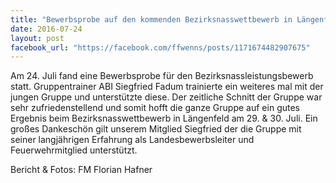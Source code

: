 ```yaml
---
title: "Bewerbsprobe auf den kommenden Bezirksnasswettbewerb in Längenfeld"
date: 2016-07-24
layout: post
facebook_url: "https://facebook.com/ffwenns/posts/1171674482907675"
---
```


Am 24. Juli fand eine Bewerbsprobe für den Bezirksnassleistungsbewerb statt. Gruppentrainer ABI Siegfried Fadum trainierte ein weiteres mal mit der jungen Gruppe und unterstützte diese. Der zeitliche Schnitt der Gruppe war sehr zufriedenstellend und somit hofft die ganze Gruppe auf ein gutes Ergebnis beim Bezirksnasswettbewerb in Längenfeld am 29. & 30. Juli. Ein großes Dankeschön gilt unserem Mitglied Siegfried der die Gruppe mit seiner langjährigen Erfahrung als Landesbewerbsleiter und Feuerwehrmitglied unterstützt.

Bericht & Fotos: FM Florian Hafner